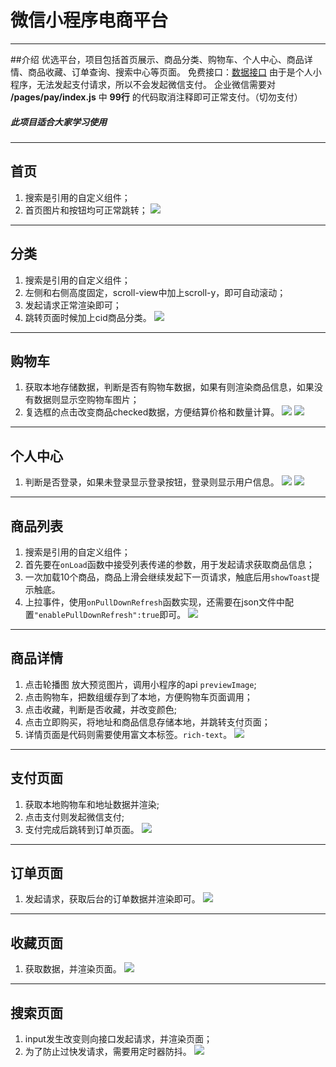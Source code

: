 # 微信小程序电商平台
---
##介绍
优选平台，项目包括首页展示、商品分类、购物车、个人中心、商品详情、商品收藏、订单查询、搜索中心等页面。
免费接口：[数据接口](https://www.showdoc.com.cn/128719739414963/2513235043485226)
由于是个人小程序，无法发起支付请求，所以不会发起微信支付。
企业微信需要对 **/pages/pay/index.js** 中 **99行** 的代码取消注释即可正常支付。（切勿支付）
##### 此项目适合大家学习使用
---
## 首页
1. 搜索是引用的自定义组件；
2. 首页图片和按钮均可正常跳转；
![](https://img.coolcr.cn/2021/09/15/27c0836e36a5a.png)
---
## 分类
1. 搜索是引用的自定义组件；
2. 左侧和右侧高度固定，scroll-view中加上scroll-y，即可自动滚动；
3. 发起请求正常渲染即可；
4. 跳转页面时候加上cid商品分类。
![](icons/images/category.png)
---
## 购物车
1. 获取本地存储数据，判断是否有购物车数据，如果有则渲染商品信息，如果没有数据则显示空购物车图片；
2. 复选框的点击改变商品checked数据，方便结算价格和数量计算。
![](icons/images/cart01.png)
![](icons/images/cart02.png)
---
## 个人中心
1. 判断是否登录，如果未登录显示登录按钮，登录则显示用户信息。
![](icons/images/login01.png)
![](icons/images/login02.png)
---
## 商品列表
1. 搜索是引用的自定义组件；
2. 首先要在`onLoad`函数中接受列表传递的参数，用于发起请求获取商品信息；
3. 一次加载10个商品，商品上滑会继续发起下一页请求，触底后用`showToast`提示触底。
4. 上拉事件，使用`onPullDownRefresh`函数实现，还需要在json文件中配置`"enablePullDownRefresh":true`即可。
![](icons/images/goods_list.png)
---
## 商品详情
1. 点击轮播图 放大预览图片，调用小程序的api `previewImage`;
2. 点击购物车，把数组缓存到了本地，方便购物车页面调用；
3. 点击收藏，判断是否收藏，并改变颜色;
4. 点击立即购买，将地址和商品信息存储本地，并跳转支付页面；
5. 详情页面是代码则需要使用富文本标签。`rich-text`。
![](icons/images/goods_detail.png)
---
## 支付页面
1. 获取本地购物车和地址数据并渲染;
2. 点击支付则发起微信支付;
3. 支付完成后跳转到订单页面。
![](icons/images/pay.png)
---
## 订单页面
1. 发起请求，获取后台的订单数据并渲染即可。
![](icons/images/order.png)
---
## 收藏页面
1. 获取数据，并渲染页面。
![](icons/images/collect.png)
---
## 搜索页面
1. input发生改变则向接口发起请求，并渲染页面；
2. 为了防止过快发请求，需要用定时器防抖。
![](icons/images/search.png)
